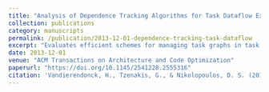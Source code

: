 ```yaml
---
title: "Analysis of Dependence Tracking Algorithms for Task Dataflow Execution"
collection: publications
category: manuscripts
permalink: /publication/2013-12-01-dependence-tracking-task-dataflow
excerpt: "Evaluates efficient schemes for managing task graphs in task dataflow programming, including graphs, hypergraphs, and edgeless schemes."
date: 2013-12-01
venue: "ACM Transactions on Architecture and Code Optimization"
paperurl: "https://doi.org/10.1145/2541228.2555316"
citation: 'Vandierendonck, H., Tzenakis, G., & Nikolopoulos, D. S. (2013). &quot;Analysis of dependence tracking algorithms for task dataflow execution.&quot; <i>ACM Transactions on Architecture and Code Optimization</i>, 10(4), Article 61. https://doi.org/10.1145/2541228.2555316'
---
```


